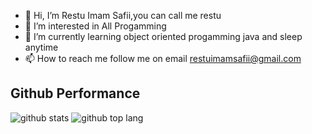 - 👋 Hi, I’m Restu Imam Safii,you can call me restu
- 👀 I’m interested in All Progamming
- 🌱 I’m currently learning object oriented progamming java and sleep anytime
- 📫 How to reach me follow me on email restuimamsafii@gmail.com

## Github Performance
![github stats](https://github-readme-stats.vercel.app/api?username=adzazarif&show_icons=true&theme=tokyonight)
![github top lang](https://github-readme-stats.vercel.app/api/top-langs/?username=adzazarif&layout=compact&theme=tokyonight&langs_count=8)
